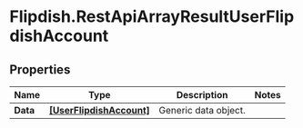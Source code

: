 # Flipdish.RestApiArrayResultUserFlipdishAccount

## Properties

Name | Type | Description | Notes
------------ | ------------- | ------------- | -------------
**Data** | [**[UserFlipdishAccount]**](UserFlipdishAccount.md) | Generic data object. | 


